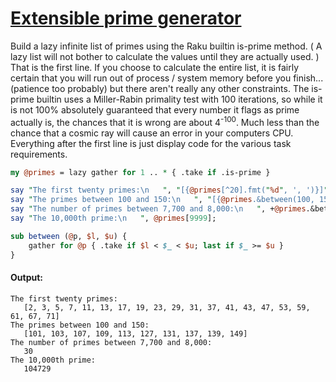 [1]: https://rosettacode.org/wiki/Extensible_prime_generator

# [Extensible prime generator][1]


Build a lazy infinite list of primes using the Raku builtin is-prime method. ( A lazy list will not bother to calculate the values until they are actually used. ) That is the first line. If you choose to calculate the entire list, it is fairly certain that you will run out of process / system memory before you finish... (patience too probably) but there aren't really any other constraints. The is-prime builtin uses a Miller-Rabin primality test with 100 iterations, so while it is not 100% absolutely guaranteed that every number it flags as prime actually is, the chances that it is wrong are about 4<sup>-100</sup>. Much less than the chance that a cosmic ray will cause an error in your computers CPU.  Everything after the first line is just display code for the various task requirements.

```perl
my @primes = lazy gather for 1 .. * { .take if .is-prime }

say "The first twenty primes:\n   ", "[{@primes[^20].fmt("%d", ', ')}]";
say "The primes between 100 and 150:\n   ", "[{@primes.&between(100, 150).fmt("%d", ', ')}]";
say "The number of primes between 7,700 and 8,000:\n   ", +@primes.&between(7700, 8000);
say "The 10,000th prime:\n   ", @primes[9999];

sub between (@p, $l, $u) {
    gather for @p { .take if $l < $_ < $u; last if $_ >= $u }
}
```

#### Output:
```
The first twenty primes:
   [2, 3, 5, 7, 11, 13, 17, 19, 23, 29, 31, 37, 41, 43, 47, 53, 59, 61, 67, 71]
The primes between 100 and 150:
   [101, 103, 107, 109, 113, 127, 131, 137, 139, 149]
The number of primes between 7,700 and 8,000:
   30
The 10,000th prime:
   104729
```

